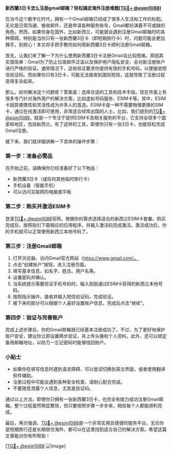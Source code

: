 **新西蘭3日卡怎么注册gmail邮箱？轻松搞定海外注册难题[[TG💪+ @esim1088](https://t.me/s/esim1088)]**

在当今这个数字化时代，拥有一个Gmail邮箱已经成了很多人生活和工作的标配。无论是日常沟通、接收邮件，还是申请各种服务账号，Gmail都扮演着不可或缺的角色。然而，如果你身在国外，比如新西兰，可能就会遇到注册Gmail邮箱时的各种障碍。特别是当你只有一张新西蘭3日卡（即短期旅行卡）时，问题可能会更加棘手。别担心！本文将手把手教你如何用新西蘭3日卡顺利注册Gmail邮箱。

首先，让我们来了解一下为什么使用新西蘭3日卡注册Gmail会比较困难。原因其实很简单：Gmail为了防止垃圾邮件泛滥以及保护用户隐私安全，会对新注册账户进行严格的验证。通常情况下，这些验证要求你提供有效的手机号码，以便接收短信验证码。而如果你只有3日卡，可能无法接收到国际短信，这就导致了注册过程变得复杂起来。

那么，如何解决这个问题呢？答案是：选择合适的工具和技术手段。现在市面上有很多专门针对海外用户的解决方案，比如虚拟号码服务、ESIM卡等。其中，ESIM卡因其便携性和灵活性成为许多人的首选。ESIM卡是一种不需要物理更换的SIM卡，通过在线激活即可使用，非常适合经常出国的人士。比如，我们提到的[TG💪+ @esim1088](https://t.me/s/esim1088)，就是一个专注于提供ESIM卡及相关服务的平台，它支持全球多个国家和地区，包括新西兰。有了这样的工具，即使你只有一张3日卡，也能轻松完成Gmail注册。

接下来，我们就详细讲解一下具体的操作步骤：

### 第一步：准备必需品
在开始之前，请确保你已经准备好了以下物品：
- 新西蘭3日卡（或任何其他临时旅行卡）
- 手机设备（智能手机）
- 可以访问互联网的电脑或平板

### 第二步：购买并激活ESIM卡
登录[TG💪+ @esim1088](https://t.me/s/esim1088)官网，根据你的需求选择适合的新西兰ESIM卡套餐。购买完成后，按照指引下载相应的应用程序，并输入激活码完成激活。激活成功后，你的手机就可以正常使用新西兰本地号码了。

### 第三步：注册Gmail邮箱
1. 打开浏览器，访问Gmail官方网站（https://www.gmail.com）。
2. 点击“创建账户”按钮，进入注册页面。
3. 填写基本信息，如名字、姓氏、用户名等。
4. 设置密码并确认。
5. 当系统提示需要验证手机号码时，输入刚刚通过ESIM卡获得的新西兰本地号码。
6. 按照指示操作，接收并输入短信验证码，完成验证。
7. 接下来的部分可以根据个人喜好设置账户信息，完成后点击“继续”。

### 第四步：验证与完善账户
完成上述步骤后，你的Gmail邮箱就已经基本注册成功了。不过，为了更好地保护账户安全，建议你立即设置两步验证，并上传头像和个人资料。此外，还可以绑定备用邮箱地址，以防万一忘记密码时能够找回账户。

### 小贴士
- 如果你在填写信息时遇到语言障碍，可以尝试切换到英文界面，或者使用翻译软件辅助。
- 注册过程中可能会遇到各种安全检查，请耐心配合完成。
- 不要随意泄露个人信息，尤其是验证码。

通过以上方法，即使你只拥有一张新西蘭3日卡，也完全有能力成功注册Gmail邮箱。整个过程虽然稍显繁琐，但只要按照步骤一步步来，相信每个人都能顺利完成。

最后，再次强调，[TG💪+ @esim1088](https://t.me/s/esim1088)是一个非常实用且便捷的服务平台，无论你是短期旅行还是长期居住海外，都可以在这里找到适合自己的解决方案。希望这篇文章能对你有所帮助！

[[TG💪+ @esim1088](https://t.me/s/esim1088) ![Image](https://i.postimg.cc/4NQfJmqS/Snipaste-2025-05-13-00-14-12.png)]